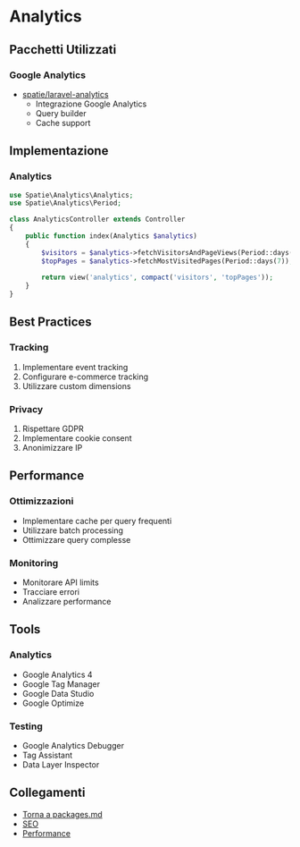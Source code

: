 # Analytics

## Pacchetti Utilizzati

### Google Analytics
- [spatie/laravel-analytics](https://github.com/spatie/laravel-analytics)
  - Integrazione Google Analytics
  - Query builder
  - Cache support

## Implementazione

### Analytics
```php
use Spatie\Analytics\Analytics;
use Spatie\Analytics\Period;

class AnalyticsController extends Controller
{
    public function index(Analytics $analytics)
    {
        $visitors = $analytics->fetchVisitorsAndPageViews(Period::days(7));
        $topPages = $analytics->fetchMostVisitedPages(Period::days(7));
        
        return view('analytics', compact('visitors', 'topPages'));
    }
}
```

## Best Practices

### Tracking
1. Implementare event tracking
2. Configurare e-commerce tracking
3. Utilizzare custom dimensions

### Privacy
1. Rispettare GDPR
2. Implementare cookie consent
3. Anonimizzare IP

## Performance

### Ottimizzazioni
- Implementare cache per query frequenti
- Utilizzare batch processing
- Ottimizzare query complesse

### Monitoring
- Monitorare API limits
- Tracciare errori
- Analizzare performance

## Tools

### Analytics
- Google Analytics 4
- Google Tag Manager
- Google Data Studio
- Google Optimize

### Testing
- Google Analytics Debugger
- Tag Assistant
- Data Layer Inspector

## Collegamenti

- [Torna a packages.md](../packages.md)
- [SEO](seo.md)
- [Performance](performance.md) 
